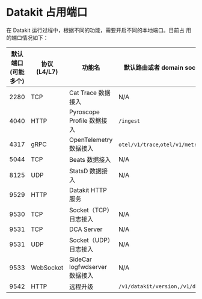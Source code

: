 # Datakit 占用端口

在 Datakit 运行过程中，根据不同的功能，需要开启不同的本地端口。目前占
用的端口情况如下：

| 默认端口(可能多个) | 协议(L4/L7) | 功能名                        | 默认路由或者 domain socket(可能多个)      |
| ---                | ---         | ---                           | ---                                       |
| 2280               | TCP         | Cat Trace 数据接入            | N/A                                       |
| 4040               | HTTP        | Pyroscope Profile 数据接入    | `/ingest`                                 |
| 4317               | gRPC        | OpenTelemetry 数据接入        | `otel/v1/trace`,`otel/v1/metric`          |
| 5044               | TCP         | Beats 数据接入                | N/A                                       |
| 8125               | UDP         | StatsD 数据接入               | N/A                                       |
| 9529               | HTTP        | Datakit HTTP 服务             |                                           |
| 9530               | TCP         | Socket（TCP）日志接入         | N/A                                       |
| 9531               | TCP         | DCA Server                    | N/A                                       |
| 9531               | UDP         | Socket（UDP）日志接入         | N/A                                       |
| 9533               | WebSocket   | SideCar logfwdserver 数据接入 | N/A                                       |
| 9542               | HTTP        | 远程升级                      | `/v1/datakit/version,/v1/datakit/upgrade` |
